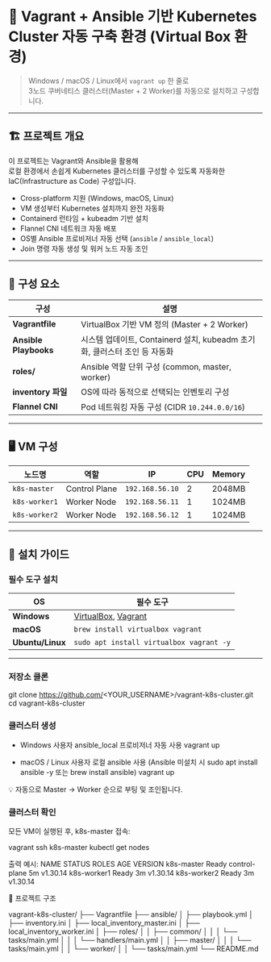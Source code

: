 # 🧩 Vagrant + Ansible 기반 Kubernetes Cluster 자동 구축 환경 (Virtual Box 환경)

> Windows / macOS / Linux에서 `vagrant up` 한 줄로  
> 3노드 쿠버네티스 클러스터(Master + 2 Worker)를 자동으로 설치하고 구성합니다.

---

## 🏗️ 프로젝트 개요

이 프로젝트는 Vagrant와 Ansible을 활용해  
로컬 환경에서 손쉽게 Kubernetes 클러스터를 구성할 수 있도록 자동화한 IaC(Infrastructure as Code) 구성입니다.

- Cross-platform 지원 (Windows, macOS, Linux)
- VM 생성부터 Kubernetes 설치까지 완전 자동화
- Containerd 런타임 + kubeadm 기반 설치
- Flannel CNI 네트워크 자동 배포
- OS별 Ansible 프로비저너 자동 선택 (`ansible` / `ansible_local`)
- Join 명령 자동 생성 및 워커 노드 자동 조인

---

## 🧰 구성 요소

| 구성 | 설명 |
|------|------|
| **Vagrantfile** | VirtualBox 기반 VM 정의 (Master + 2 Worker) |
| **Ansible Playbooks** | 시스템 업데이트, Containerd 설치, kubeadm 초기화, 클러스터 조인 등 자동화 |
| **roles/** | Ansible 역할 단위 구성 (common, master, worker) |
| **inventory 파일** | OS에 따라 동적으로 선택되는 인벤토리 구성 |
| **Flannel CNI** | Pod 네트워킹 자동 구성 (CIDR `10.244.0.0/16`) |

---

## 🖥️ VM 구성

| 노드명 | 역할 | IP | CPU | Memory |
|--------|------|----|-----|--------|
| `k8s-master` | Control Plane | `192.168.56.10` | 2 | 2048MB |
| `k8s-worker1` | Worker Node | `192.168.56.11` | 1 | 1024MB |
| `k8s-worker2` | Worker Node | `192.168.56.12` | 1 | 1024MB |

---

## 🚀 설치 가이드

### 필수 도구 설치

| OS | 필수 도구 |
|----|------------|
| **Windows** | [VirtualBox](https://www.virtualbox.org/wiki/Downloads), [Vagrant](https://developer.hashicorp.com/vagrant/downloads) |
| **macOS** | `brew install virtualbox vagrant` |
| **Ubuntu/Linux** | `sudo apt install virtualbox vagrant -y` |

---

### 저장소 클론

git clone https://github.com/<YOUR_USERNAME>/vagrant-k8s-cluster.git
cd vagrant-k8s-cluster


### 클러스터 생성

- Windows 사용자
ansible_local 프로비저너 자동 사용
vagrant up

- macOS / Linux 사용자
로컬 ansible 사용
(Ansible 미설치 시 sudo apt install ansible -y 또는 brew install ansible)
vagrant up

💡 자동으로 Master → Worker 순으로 부팅 및 조인됩니다.

### 클러스터 확인
모든 VM이 실행된 후, k8s-master 접속:

vagrant ssh k8s-master
kubectl get nodes


출력 예시:
NAME          STATUS   ROLES           AGE   VERSION
k8s-master    Ready    control-plane   5m    v1.30.14
k8s-worker1   Ready    <none>          3m    v1.30.14
k8s-worker2   Ready    <none>          3m    v1.30.14

🧩 프로젝트 구조

vagrant-k8s-cluster/
├── Vagrantfile
├── ansible/
│   ├── playbook.yml
│   ├── inventory.ini
│   ├── local_inventory_master.ini
│   ├── local_inventory_worker.ini
│   ├── roles/
│   │   ├── common/
│   │   │   └── tasks/main.yml
│   │   │   └── handlers/main.yml
│   │   ├── master/
│   │   │   └── tasks/main.yml
│   │   └── worker/
│   │       └── tasks/main.yml
└── README.md
